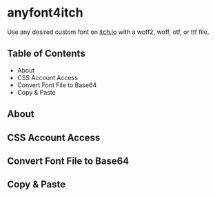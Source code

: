 # anyfont4itch
Use any desired custom font on [itch.io](https://itch.io/) with a woff2, woff, otf, or ttf file.

## Table of Contents
- About
- CSS Account Access
- Convert Font File to Base64
- Copy & Paste

## About

## CSS Account Access

## Convert Font File to Base64

## Copy & Paste
